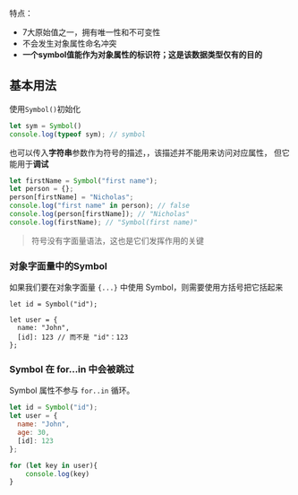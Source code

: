 特点：

* 7大原始值之一，拥有唯一性和不可变性
* 不会发生对象属性命名冲突
* **一个symbol值能作为对象属性的标识符；这是该数据类型仅有的目的**

## 基本用法

使用`Symbol()`初始化

```js
let sym = Symbol()
console.log(typeof sym); // symbol 
```

也可以传入**字符串**参数作为符号的描述，，该描述并不能用来访问对应属性， 但它能用于**调试**

```js
let firstName = Symbol("first name");
let person = {};
person[firstName] = "Nicholas";
console.log("first name" in person); // false
console.log(person[firstName]); // "Nicholas"
console.log(firstName); // "Symbol(first name)"
```

> 符号没有字面量语法，这也是它们发挥作用的关键



### 对象字面量中的Symbol

如果我们要在对象字面量 `{...}` 中使用 Symbol，则需要使用方括号把它括起来

```jS
let id = Symbol("id");

let user = {
  name: "John",
  [id]: 123 // 而不是 "id"：123
};
```



### Symbol 在 for…in 中会被跳过

Symbol 属性不参与 `for..in` 循环。

```js
let id = Symbol("id");
let user = {
  name: "John",
  age: 30,
  [id]: 123
};

for (let key in user){
    console.log(key)
}
```











